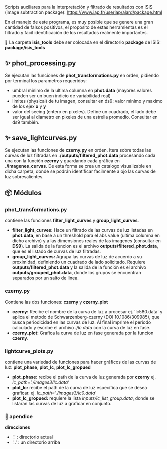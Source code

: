 Scripts auxiliares para la interpretación y filtrado de resultados con ISIS (image subtraction package): https://www.iap.fr/useriap/alard/package.html

En el manejo de este programa, es muy posible que se genere una gran cantidad de falsos positivos, el proposito de estas herramientas es el filtrado y facil identificación de los resultados realmente importantes.


📌 La carpeta **isis_tools** debe ser colocada en el directorio **package** de ISIS: **package/isis_tools**


## ✨ phot_processing.py
Se ejecutan las funciones de **phot_transformations.py** en orden, pidiendo por terminal los parametros requeridos: 
* umbral minimo de la ultima columna en **phot.data** (mayores valores pueden ser un buen indicio de variabilidad real)
* limites (physical) de tu imagen, consultar en ds9: valor minimo y maximo de los ejex **x** y **y**
* valor del seeing (entero en pixeles). Define un cuadrado, el lado debe ser igual al diametro en pixeles de una estrella promedio. Consultar en ds9 también.

## ✨ save_lightcurves.py
Se ejecutan las funciones de **czerny.py** en orden.
Itera sobre todas las curvas de luz filtradas en **./outputs/filtered_phot.data** procesando cada una con la función **czerny** y guardando cada gráfica en **./imagenes_curvas**. 
De esta forma se crea un catalogo visualizable en dicha carpeta, donde se podrán identificar facilmente a ojo las curvas de luz sobresalientes.

## 📦️ Módulos

### phot_transformations.py
contiene las funciones **filter_light_curves** y **group_light_curves**. 
* **filter_light_curves:** Hace un filtrado de las curvas de luz listadas en **phot.data**, en base a un threshold para el abs value (ultima columna en dicho archivo) y a las dimensiones reales de las imagenes (consultar en **DS9**).
  La salida de la funcion es el archivo **outputs/filtered_phot.data**, que es el listado de curvas de luz filtradas.
* **group_light_curves:** Agrupa las curvas de luz de acuerdo a su proximidad, definiendo un cuadrado de lado solicitado.
  Requiere **outputs/filtered_phot.data** y la salida de la función es el archivo **outputs/grouped_phot.data**, donde los grupos se encuentran separados por un salto de linea.

### czerny.py
Contiene las dos funciones: **czerny** y **czerny_plot**
* **czerny:** Recibe el nombre de la curva de luz a procesar ej. 'lc580.data' y aplica el metodo de Schwarzenberg-czerny (DOI 10.1086/309985), que busca periodicidad en las curvas de luz.
  Al final imprime el periodo calculado y escribe el archivo *./lc.data* con la curva de luz en fase.
*  **czerny_plot:** Grafica la curva de luz en fase generada por la funcion **czerny**.


### lightcurve_plots.py 
contiene una variedad de funciones para hacer gráficos de las curvas de luz: **plot_phase**, **plot_lc**, **plot_lc_gropued**
* **plot_phase:** recibe el path de la curva de luz generada por **czerny** ej. *lc_path='./images3/lc.data'*
* **plot_lc:** recibe el path de la curva de luz especifica que se desea graficar. ej. *lc_path='./images3/lc0.data'*
* **plot_lc_gropued:** requiere la lista *inputs/lc_list_group.data*, donde se listaran las curvas de luz a graficar en conjunto.
  

### 💬 apendice
**direcciones**
* '.' : directorio actual
* '..' : un directorio arriba
